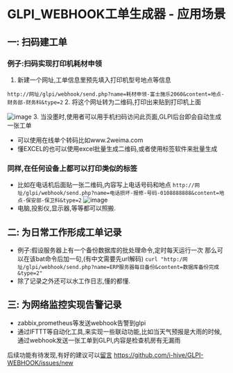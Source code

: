 # GLPI_WEBHOOK工单生成器 - 应用场景
## 一: 扫码建工单
### 例子:扫码实现打印机耗材申领
1. 新建一个网址,工单信息里预先填入打印机型号地点等信息

`http://网址/glpi/webhook/send.php?name=耗材申领-富士施乐2060&content=地点-财务部-财务科&type=2`
2. 将这个网址转为二维码,打印出来贴到打印机上面

![image](https://user-images.githubusercontent.com/129045365/228128165-f34289f3-3d6f-44ae-8a52-584a6873301d.png)
3. 当没墨时,使用者可以用手机扫码访问此页面,GLPI后台即会自动生成一张工单
- 可以使用在线单个转码比如www.2weima.com
- 懂EXCEL的也可以使用excel批量生成二维码,或者使用标签软件来批量生成
### 同样,在任何设备上都可以打印类似的标签
- 比如在电话机后面贴一张二维码,内容写上电话号码和地点
`http://网址/glpi/webhook/send.php?name=电话损坏-报修-号码-0108888888&content=地点-保安部-保卫科&type=2`
![image](https://user-images.githubusercontent.com/129045365/228128180-2097e560-5a59-4184-9148-7257050ee11c.png)
- 电脑,投影仪,显示器,等等都可以照搬.
## 二: 为日常工作形成工单记录
- 例子:假设服务器上有一个备份数据库的批处理命令,定时每天运行一次
那么可以在该bat命令后加一句,(有中文需要先url解码)
`curl "http:/网址/glpi/webhook/send.php?name=ERP服务器每日备份&content=数据库备份完成&type=2"`
- 除了记录之外还可以水工作日志,懂的都懂.
## 三: 为网络监控实现告警记录
- zabbix,prometheus等发送webhook告警到glpi
- 通过IFTTT等自动化工具,来实现一些联动功能,比如当天气预报是大雨的时候,通过webhook发送一张工单到GLPI,内容是检查机房有无漏雨

后续功能有待发现,有好的建议可以[留言](https://github.com/i-hive/GLPI-WEBHOOK/issues/new)
https://github.com/i-hive/GLPI-WEBHOOK/issues/new
